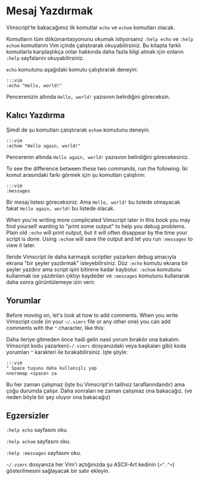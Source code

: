 Mesaj Yazdırmak
================

Vimscript'te bakacağımız ilk komutlar `echo` ve `echom` komutları olacak.

Komutların tüm dökümantasyonunu okumak istiyorsanız `:help echo` ve `:help
echom` komutlarını Vim içinde çalıştırarak okuyabilirsiniz. Bu kitapta farklı
komutlarla karşılaştıkça onlar hakkında daha fazla bilgi almak için onların
`:help` sayfalarını okuyabilirsiniz.

`echo` komutunu aşağıdaki komutu çalıştırarak deneyin:

    :::vim
    :echo "Hello, world!"


Pencerenizin altında `Hello, world!` yazısının belirdiğini göreceksin.

Kalıcı Yazdırma
------------------

Şimdi de şu komutları çalıştırarak `echom` komutunu deneyin.

    :::vim
    :echom "Hello again, world!"

Pencerenin altında `Hello again, world!` yazısının belirdiğini görecekesiniz.

To see the difference between these two commands, run the following:
İki komut arasındaki farkı görmek için şu komutları çalıştırın:

    :::vim
    :messages

Bir mesaj listesi göreceksiniz. Ama `Hello, world!` bu listede olmayacak fakat
`Hello again, world!` bu listede olacak.

When you're writing more complicated Vimscript later in this book you may find
yourself wanting to "print some output" to help you debug problems.  Plain old
`:echo` will print output, but it will often disappear by the time your script
is done.  Using `:echom` will save the output and let you run `:messages` to
view it later.

Ileride Vimscript ile daha karmaşık scriptler yazarken debug amacıyla ekrana
"bir şeyler yazdırmak" isteyebilirsiniz. Düz `:echo` komutu ekrana bir şeyler
yazdırır ama script işini bitirene kadar kaybolur. `:echom` komutunu kullanmak
ise yazdırılan çıktıyı kaydeder ve `:messages` komutunu kullanarak daha sonra
görüntülemeye izin verir.

Yorumlar
--------

Before moving on, let's look at how to add comments.  When you write Vimscript
code (in your `~/.vimrc` file or any other one) you can add comments with the
`"` character, like this:

Daha ileriye gitmeden önce hadi gelin nasıl yorum bırakılır ona bakalım.
Vimscript kodu yazarken(`~/.vimrc` dosyanızdaki veya başkaları gibi) koda
yorumları `"` karakteri ile bırakabilirsiniz. Işte şöyle:

    :::vim
    " Space tuşunu daha kullanışlı yap
    nnoremap <space> za

Bu her zaman çalışmaz (işte bu Vimscript'in talihsiz taraflarındandır) ama çoğu
durumda çalışır. Daha sonraları ne zaman çalışmaz ona bakacağız. (ve neden
böyle bir şey oluyor ona bakacağız)

Egzersizler
---------

`:help echo` sayfasını oku.

`:help echom` sayfasını oku.

`:help :messages` sayfasını oku.

`~/.vimrc` dosyanıza her Vim'i açtığınızda şu ASCII-Art kedinin (`>^.^<`) gösterilmesini sağlayacak bir satır ekleyin.
